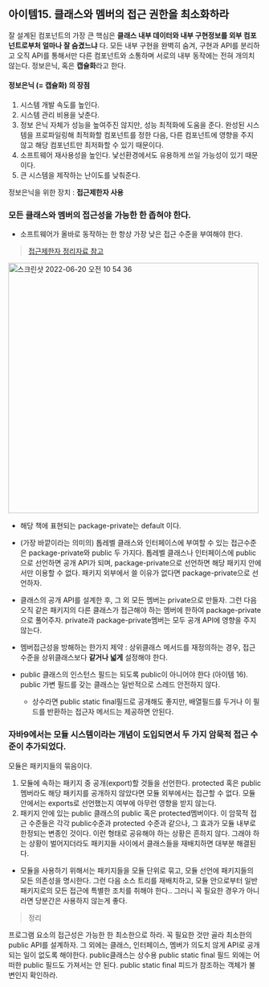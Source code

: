  ## 아이템15. 클래스와 멤버의 접근 권한을 최소화하라

잘 설계된 컴포넌트의 가장 큰 핵심은 **클래스 내부 데이터와 내부 구현정보를 외부 컴포넌트로부처 얼마나 잘 숨겼느냐** 다.
모든 내부 구현을 완벽히 숨겨, 구현과 API를 분리하고 오직 API를 통해서만 다른 컴포넌트와 소통하며 서로의 내부 동작에는 전혀 개의치 않는다.
정보은닉, 혹은 **캡슐화**라고 한다.

#### 정보은닉 (= **캡슐화**) 의 장점
1. 시스템 개발 속도를 높인다.
2. 시스템 관리 비용을 낮춘다.
3. 정보 은닉 자체가 성능을 높여주진 않지만, 성능 최적화에 도움을 준다. 완성된 시스템을 프로파일링해 최적화할 컴포넌트를 정한 다음, 다른 컴포넌트에 영향을 주지 않고 해당 컴포넌트만 최저화할 수 있기 때문이다.
4. 소프트웨어 재사용성을 높인다. 낯선환경에서도 유용하게 쓰일 가능성이 있기 때문이다.
5. 큰 시스템을 제작하는 난이도를 낮춰준다.


정보은닉을 위한 장치 : **접근제한자 사용** 
### 모든 클래스와 멤버의 접근성을 가능한 한 좁혀야 한다. 
- 소프트웨어가 올바로 동작하는 한 항상 가장 낮은 접근 수준을 부여해야 한다.


>[접근제한자 정리자료 참고](https://hyun-1200.tistory.com/100)

<img width="498" alt="스크린샷 2022-06-20 오전 10 54 36" src="https://user-images.githubusercontent.com/33533199/174511970-31feedc8-aa04-467e-88ff-5f43631517b1.png">

- 해당 책에 표현되는 package-private는 default 이다.
- (가장 바깥이라는 의미의) 톱레벨 클래스와 인터페이스에 부여할 수 있는 접근수준은 package-private와 public 두 가지다. 톱레벨 클래스나 인터페이스에 public으로 선언하면 공개 API가 되며, package-private으로 선언하면 해당 패키지 안에서만 이용할 수 없다. 패키지 외부에서 쓸 이유가 없다면 package-private으로 선언하자. 
- 클래스의 공개 API를 설계한 후, 그 외 모든 멤버는 private으로 만들자. 그런 다음 오직 같은 패키지의 다른 클래스가 접근해야 하는 멤버에 한하여 package-private으로 풀어주자. private과 package-private멤버는 모두 공개 API에 영향을 주지 않는다.

- 멤버접근성을 방해하는 한가지 제약 : 상위클래스 메서드를 재정의하는 경우, 접근수준을 상위클래스보다 **같거나 넓게** 설정해야 한다. 
- public 클래스의 인스턴스 필드는 되도록 public이 아니어야 한다 (아이템 16). public 가변 필드를 갖는 클래스는 일반적으로 스레드 안전하지 않다. 
  - 상수라면 public static final필드로 공개해도 좋지만, 배열필드를 두거나 이 필드를 반환하는 접근자 메서드는 제공하면 안된다. 

### 자바9에서는 모듈 시스템이라는 개념이 도입되면서 두 가지 암묵적 접근 수준이 추가되었다.
모듈은 패키지들의 묶음이다.
1. 모듈에 속하는 패키지 중 공개(export)할 것들을 선언한다. protected 혹은 public 멤버라도 해당 패키지를 공개하지 않았다면 모듈 외부에서는 접근할 수 없다. 모듈 안에서는 exports로 선언했는지 여부에 아무런 영향을 받지 않는다.
2. 패키지 안에 있는 public 클래스의 public 혹은 protected멤버이다. 이 암묵적 접근 수준들은 각각 public수준과 protected 수준과 같으나, 그 효과가 모듈 내부로 한정되는 변종인 것이다. 이런 형태로 공유해야 하는 상황은 흔하지 않다. 그래야 하는 상황이 벌어지더라도 패키지들 사이에서 클래스들을 재배치하면 대부분 해결된다.

- 모듈을 사용하기 위해서는 패키지들을 모듈 단위로 묶고, 모듈 선언에 패키지들의 모든 의존성을 명시한다. 그런 다음 소스 트리를 재배치하고, 모듈 안으로부터 일반 패키지로의 모든 접근에 특별한 조치를 취해야 한다.. 그러니 꼭 필요한 경우가 아니라면 당분간은 사용하지 않는게 좋다.

> 정리

  프로그램 요소의 접근성은 가능한 한 최소한으로 하라. 꼭 필요한 것만 골라 최소한의 public API를 설계하자. 그 외에는 클래스, 인터페이스, 멤버가 의도치 않게 API로 공개되는 일이 없도록 해야한다. public클래스는 상수용 public static final 필드 외에는 어떠한 public 필드도 가져서는 안 된다. public static final 피드가 참조하는 객체가 불변인지 확인하라. 
